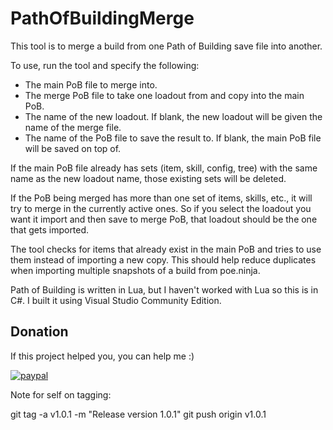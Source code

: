 # PathOfBuildingMerge

This tool is to merge a build from one Path of Building save file into
another.

To use, run the tool and specify the following:

- The main PoB file to merge into.
- The merge PoB file to take one loadout from and copy into the main PoB.
- The name of the new loadout. If blank, the new loadout will be given the name of the merge file.
- The name of the PoB file to save the result to. If blank, the main PoB file will be saved on top of.

If the main PoB file already has sets (item, skill, config, tree) with
the same name as the new loadout name, those existing sets will be
deleted.

If the PoB being merged has more than one set of items, skills, etc.,
it will try to merge in the currently active ones. So if you select
the loadout you want it import and then save to merge PoB, that
loadout should be the one that gets imported.

The tool checks for items that already exist in the main PoB and tries
to use them instead of importing a new copy. This should help reduce
duplicates when importing multiple snapshots of a build from
poe.ninja.

Path of Building is written in Lua, but I haven't worked with Lua so
this is in C#. I built it using Visual Studio Community Edition.

## Donation
<a name="h13" />

If this project helped you, you can help me :) 

[![paypal](https://www.paypalobjects.com/en_US/i/btn/btn_donate_SM.gif)](https://www.paypal.com/cgi-bin/webscr?cmd=_donations&business=XE5JR3FR458ZE&currency_code=USD)


Note for self on tagging:

git tag -a v1.0.1 -m "Release version 1.0.1"
git push origin v1.0.1